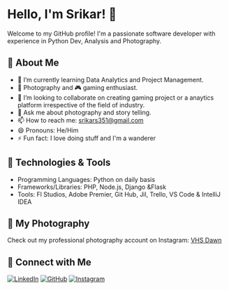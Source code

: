 # Hello, I'm Srikar! 👋

Welcome to my GitHub profile! I'm a passionate software developer with experience in Python Dev, Analysis and Photography.

## 🚀 About Me

- 🌱 I’m currently learning Data Analytics and Project Management.
- 📸 Photography and 🎮 gaming enthusiast.
- 👯 I’m looking to collaborate on creating gaming project or a anaytics platform irrespective of the field of industry.
- 💬 Ask me about photography and story telling.
- 📫 How to reach me: srikars351@gmail.com
- 😄 Pronouns: He/Him
- ⚡ Fun fact: I love doing stuff and I'm a wanderer

## 🔧 Technologies & Tools

- Programming Languages: Python on daily basis
- Frameworks/Libraries: PHP, Node.js, Django &Flask
- Tools: Fl Studios, Adobe Premier, Git Hub, Jil, Trello, VS Code & IntelliJ IDEA

## 📸 My Photography

Check out my professional photography account on Instagram: [VHS Dawn](https://www.instagram.com/vhs.dawn?utm_source=ig_web_button_share_sheet&igsh=ZDNlZDc0MzIxNw==)

## 🔗 Connect with Me

[![LinkedIn](https://img.shields.io/badge/LinkedIn-blue?style=for-the-badge&logo=linkedin)](https://www.linkedin.com/in/srikar-s-60394a1b2/)
[![GitHub](https://img.shields.io/badge/GitHub-black?style=for-the-badge&logo=github)](https://github.com/SrikarSistla08)
[![Instagram](https://img.shields.io/badge/Instagram-E4405F?style=for-the-badge&logo=instagram&logoColor=white)](https://www.instagram.com/22srikar/)
